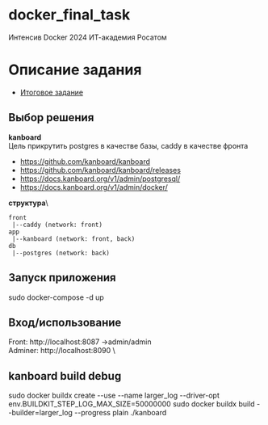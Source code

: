 # docker_final_task
Интенсив Docker 2024 ИТ-академия Росатом

# Описание задания
- [Итоговое задание](README-job.md)

## Выбор решения

**kanboard** \
Цель прикрутить postgres в качестве базы, caddy в качестве фронта

- https://github.com/kanboard/kanboard
- https://github.com/kanboard/kanboard/releases
- https://docs.kanboard.org/v1/admin/postgresql/
- https://docs.kanboard.org/v1/admin/docker/

**структура**\
```
front
 |--caddy (network: front)
app
 |--kanboard (network: front, back)
db
 |--postgres (network: back)
```

## Запуск приложения

sudo docker-compose -d up

## Вход/использование

Front: http://localhost:8087  ->admin/admin \
Adminer: http://localhost:8090 \


## kanboard build debug

sudo docker buildx create --use --name larger_log --driver-opt env.BUILDKIT_STEP_LOG_MAX_SIZE=50000000
sudo docker buildx build --builder=larger_log --progress plain ./kanboard
